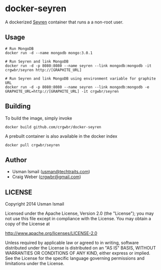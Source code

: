 docker-seyren
=============

A dockerized [Seyren](https://github.com/scobal/seyren) container that runs a a non-root user.

## Usage

    # Run MongoDB
    docker run -d --name mongodb mongo:3.0.1

    # Run Seyren and link MongoDB
    docker run -d -p 8080:8080 --name seyren --link mongodb:mongodb -it crgwbr/seyren http://[GRAPHITE_URL]

    # Run Seyren and link MongoDB using environment variable for graphite URL
    docker run -d -p 8080:8080 --name seyren --link mongodb:mongodb -e GRAPHITE_URL=http://[GRAPHITE_URL] -it crgwbr/seyren

## Building

To build the image, simply invoke

    docker build github.com/crgwbr/docker-seyren

A prebuilt container is also available in the docker index

    docker pull crgwbr/seyren

## Author

  * Usman Ismail (<usman@techtraits.com>)
  * Craig Weber (<crgwbr@gmail.com>)

## LICENSE

Copyright 2014 Usman Ismail

Licensed under the Apache License, Version 2.0 (the "License");
you may not use this file except in compliance with the License.
You may obtain a copy of the License at

  http://www.apache.org/licenses/LICENSE-2.0

Unless required by applicable law or agreed to in writing, software
distributed under the License is distributed on an "AS IS" BASIS,
WITHOUT WARRANTIES OR CONDITIONS OF ANY KIND, either express or implied.
See the License for the specific language governing permissions and
limitations under the License.
